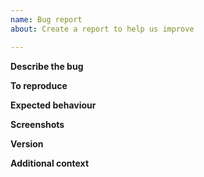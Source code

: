 ```yaml
---
name: Bug report
about: Create a report to help us improve

---
```


**Describe the bug**
<!-- A clear and concise description of what the bug is. -->

**To reproduce**
<!--
Steps to reproduce the behaviour:
1. Go to '...'
2. Click on '....'
3. Scroll down to '....'
4. See error
-->

**Expected behaviour**
<!-- A clear and concise description of what you expected to happen. -->

**Screenshots**
<!-- If applicable, add screenshots to help explain your problem. -->

**Version**
<!--
Please provide the following information:
- server/client version (e.g, 1.1, 1.5.4)
- if you are running Wine, please say so, and say if Linux or macOS
- what operating system the server is running on, if relevant
-->

**Additional context**
<!-- Add any other context about the problem here -->
